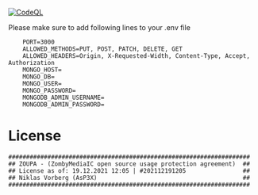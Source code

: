 [![CodeQL](https://github.com/AsP3X/ehrekonto_api/actions/workflows/codeql-analysis.yml/badge.svg?branch=master)](https://github.com/AsP3X/ehrekonto_api/actions/workflows/codeql-analysis.yml)

Please make sure to add following lines to your .env file

```dotenv
    PORT=3000
    ALLOWED_METHODS=PUT, POST, PATCH, DELETE, GET
    ALLOWED_HEADERS=Origin, X-Requested-Width, Content-Type, Accept, Authorization
    MONGO_HOST=
    MONGO_DB=
    MONGO_USER=
    MONGO_PASSWORD=
    MONGODB_ADMIN_USERNAME=
    MONGODB_ADMIN_PASSWORD=
```

<h1>License</h1>

```license
####################################################################
## ZOUPA - (ZombyMediaIC open source usage protection agreement)  ##
## License as of: 19.12.2021 12:05 | #202112191205                ##
## Niklas Vorberg (AsP3X)                                         ##
####################################################################
```